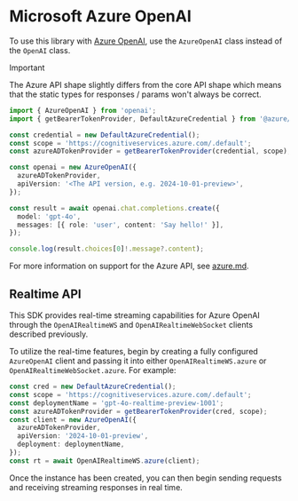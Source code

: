 # Microsoft Azure OpenAI

To use this library with [Azure OpenAI](https://learn.microsoft.com/azure/ai-services/openai/overview), use the `AzureOpenAI`
class instead of the `OpenAI` class.

> [!IMPORTANT]
> The Azure API shape slightly differs from the core API shape which means that the static types for responses / params
> won't always be correct.

```ts
import { AzureOpenAI } from 'openai';
import { getBearerTokenProvider, DefaultAzureCredential } from '@azure/identity';

const credential = new DefaultAzureCredential();
const scope = 'https://cognitiveservices.azure.com/.default';
const azureADTokenProvider = getBearerTokenProvider(credential, scope);

const openai = new AzureOpenAI({
  azureADTokenProvider,
  apiVersion: '<The API version, e.g. 2024-10-01-preview>',
});

const result = await openai.chat.completions.create({
  model: 'gpt-4o',
  messages: [{ role: 'user', content: 'Say hello!' }],
});

console.log(result.choices[0]!.message?.content);
```

For more information on support for the Azure API, see [azure.md](azure.md).

## Realtime API

This SDK provides real-time streaming capabilities for Azure OpenAI through the `OpenAIRealtimeWS` and `OpenAIRealtimeWebSocket` clients described previously.

To utilize the real-time features, begin by creating a fully configured `AzureOpenAI` client and passing it into either `OpenAIRealtimeWS.azure` or `OpenAIRealtimeWebSocket.azure`. For example:

```ts
const cred = new DefaultAzureCredential();
const scope = 'https://cognitiveservices.azure.com/.default';
const deploymentName = 'gpt-4o-realtime-preview-1001';
const azureADTokenProvider = getBearerTokenProvider(cred, scope);
const client = new AzureOpenAI({
  azureADTokenProvider,
  apiVersion: '2024-10-01-preview',
  deployment: deploymentName,
});
const rt = await OpenAIRealtimeWS.azure(client);
```

Once the instance has been created, you can then begin sending requests and receiving streaming responses in real time.
